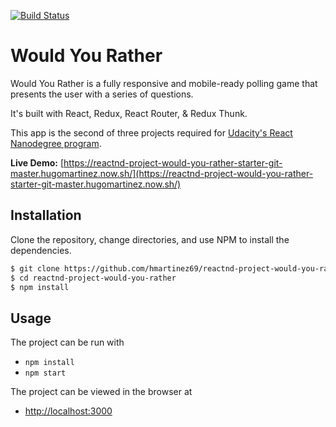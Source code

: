 [![Build Status](https://travis-ci.com/hmartinez69/reactnd-project-would-you-rather-starter.svg?branch=master)](https://travis-ci.com/hmartinez69/reactnd-project-would-you-rather-starter)

# Would You Rather

Would You Rather is a fully responsive and mobile-ready polling game that presents the user with a series of questions.

It's built with React, Redux, React Router, & Redux Thunk.

This app is the second of three projects required for [Udacity's React Nanodegree program](https://www.udacity.com/course/react-nanodegree--nd019).

**Live Demo:** [https://reactnd-project-would-you-rather-starter-git-master.hugomartinez.now.sh/](https://reactnd-project-would-you-rather-starter-git-master.hugomartinez.now.sh/)

## Installation

Clone the repository, change directories, and use NPM to install the dependencies.

```bash
$ git clone https://github.com/hmartinez69/reactnd-project-would-you-rather-starter
$ cd reactnd-project-would-you-rather
$ npm install
```

## Usage

The project can be run with

- `npm install`
- `npm start`

The project can be viewed in the browser at

- [http://localhost:3000](http://localhost:3000)